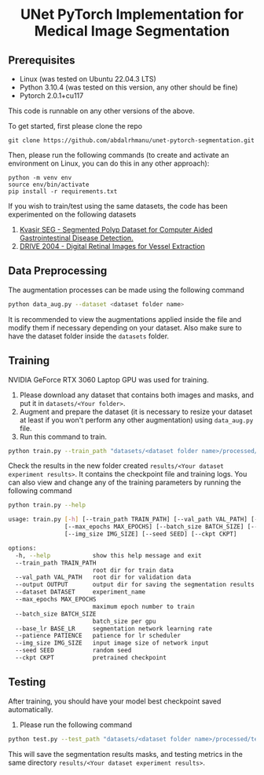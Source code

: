 # <h1 align="center">UNet PyTorch Implementation for Medical Image Segmentation</h1>


## Prerequisites
- Linux (was tested on Ubuntu 22.04.3 LTS)
- Python 3.10.4 (was tested on this version, any other should be fine)
- Pytorch 2.0.1+cu117

This code is runnable on any other versions of the above.

To get started, first please clone the repo
```
git clone https://github.com/abdalrhmanu/unet-pytorch-segmentation.git
```
Then, please run the following commands (to create and activate an environment on Linux, you can do this in any other approach):
```
python -m venv env
source env/bin/activate
pip install -r requirements.txt
```

If you wish to train/test using the same datasets, the code has been experimented on the following datasets
1. <a href="https://datasets.simula.no/kvasir-seg/" target="_blank">Kvasir SEG - Segmented Polyp Dataset for Computer Aided Gastrointestinal Disease Detection.</a>
2. <a href="https://www.kaggle.com/datasets/zionfuo/drive2004">DRIVE 2004 - Digital Retinal Images for Vessel Extraction</a>


## Data Preprocessing
The augmentation processes can be made using the following command
```bash
python data_aug.py --dataset <dataset folder name>
```
It is recommended to view the augmentations applied inside the file and modify them if necessary depending on your dataset. Also make sure to have the dataset folder inside the `datasets` folder.

## Training
NVIDIA GeForce RTX 3060 Laptop GPU was used for training.
1. Please download any dataset that contains both images and masks, and put it in `datasets/<Your folder>`.
2. Augment and prepare the dataset (it is necessary to resize your dataset at least if you won't perform any other augmentation) using `data_aug.py` file.
3. Run this command to train.
```bash
python train.py --train_path "datasets/<dataset folder name>/processed/train" --val_path "datasets/<dataset-folder-name>/processed/val"  --dataset "<dataset name>"
```
Check the results in the new folder created `results/<Your dataset experiment results>`. It contains the checkpoint file and training logs. You can also view and change any of the training parameters by running the following command
```bash
python train.py --help

usage: train.py [-h] [--train_path TRAIN_PATH] [--val_path VAL_PATH] [--output OUTPUT] [--dataset DATASET]
                [--max_epochs MAX_EPOCHS] [--batch_size BATCH_SIZE] [--base_lr BASE_LR] [--patience PATIENCE]
                [--img_size IMG_SIZE] [--seed SEED] [--ckpt CKPT]

options:
  -h, --help            show this help message and exit
  --train_path TRAIN_PATH
                        root dir for train data
  --val_path VAL_PATH   root dir for validation data
  --output OUTPUT       output dir for saving the segmentation results
  --dataset DATASET     experiment_name
  --max_epochs MAX_EPOCHS
                        maximum epoch number to train
  --batch_size BATCH_SIZE
                        batch_size per gpu
  --base_lr BASE_LR     segmentation network learning rate
  --patience PATIENCE   patience for lr scheduler
  --img_size IMG_SIZE   input image size of network input
  --seed SEED           random seed
  --ckpt CKPT           pretrained checkpoint
```

## Testing
After training, you should have your model best checkpoint saved automatically.  
1. Please run the following command 
```bash
python test.py --test_path "datasets/<dataset folder name>/processed/test" --ckpt "results/<Your dataset experiment results>/checkpoints/<checkpoint file name>.pth"
```
This will save the segmentation results masks, and testing metrics in the same directory `results/<Your dataset experiment results>`.
